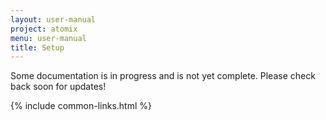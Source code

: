 ```yaml
---
layout: user-manual
project: atomix
menu: user-manual
title: Setup
---
```


Some documentation is in progress and is not yet complete. Please check back soon for updates!

{% include common-links.html %}

